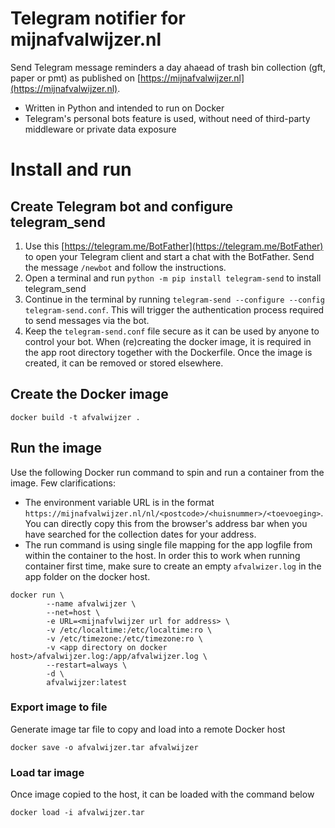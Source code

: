 # Telegram notifier for mijnafvalwijzer.nl
Send Telegram message reminders a day ahaead of trash bin collection (gft, paper or pmt) as published on [https://mijnafvalwijzer.nl](https://mijnafvalwijzer.nl). 
* Written in Python and intended to run on Docker
* Telegram's personal bots feature is used, without need of third-party middleware or private data exposure


# Install and run
## Create Telegram bot and configure telegram_send
1. Use this [https://telegram.me/BotFather](https://telegram.me/BotFather) to open your Telegram client and start a chat with the BotFather. Send the message `/newbot` and follow the instructions.
2. Open a terminal and run `python -m pip install telegram-send` to install telegram_send
3. Continue in the terminal by running `telegram-send --configure --config telegram-send.conf`. This will trigger the authentication process required to send messages via the bot. 
4. Keep the `telegram-send.conf` file secure as it can be used by anyone to control your bot. When (re)creating the docker image, it is required in the app root directory together with the Dockerfile. Once the image is created, it can be removed or stored elsewhere.


## Create the Docker image
```console
docker build -t afvalwijzer .
```

## Run the image
Use the following Docker run command to spin and run a container from the image. 
Few clarifications:
* The environment variable URL is in the format `https://mijnafvalwijzer.nl/nl/<postcode>/<huisnummer>/<toevoeging>`. You can directly copy this from the browser's address bar when you have searched for the collection dates for your address.
* The run command is using single file mapping for the app logfile from within the container to the host. In order this to work when running container first time, make sure to create an empty `afvalwizer.log` in the app folder on the docker host.

```console
docker run \
        --name afvalwijzer \
        --net=host \
        -e URL=<mijnafvlwijzer url for address> \
        -v /etc/localtime:/etc/localtime:ro \
        -v /etc/timezone:/etc/timezone:ro \
        -v <app directory on docker host>/afvalwijzer.log:/app/afvalwijzer.log \
        --restart=always \
        -d \
        afvalwijzer:latest
```

### Export image to file
Generate image tar file to copy and load into a remote Docker host
```console
docker save -o afvalwijzer.tar afvalwijzer
```

### Load tar image
Once image copied to the host, it can be loaded with the command below
```console
docker load -i afvalwijzer.tar
```
